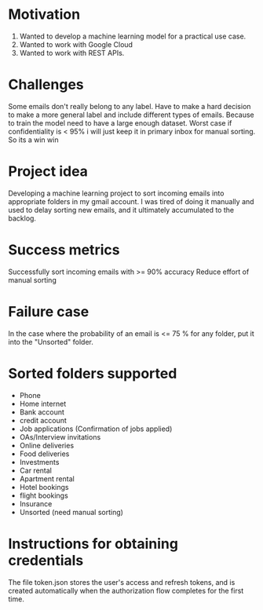 # Motivation
1) Wanted to develop a machine learning model for a practical use case.
2) Wanted to work with Google Cloud
3) Wanted to work with REST APIs.

# Challenges
Some emails don't really belong to any label. Have to make a hard decision to make a more general label and include
different types of emails. Because to train the model need to have a large enough dataset. Worst case if confidentiality is < 95%
i will just keep it in primary inbox for manual sorting. So its a win win

# Project idea
Developing a machine learning project to sort incoming emails into appropriate folders in my gmail account.
I was tired of doing it manually and used to delay sorting new emails, and it ultimately accumulated to the backlog.

# Success metrics
Successfully sort incoming emails with >= 90% accuracy
Reduce effort of manual sorting

# Failure case
In the case where the probability of an email is <= 75 % for any folder, put it into the "Unsorted" folder.

# Sorted folders supported
- Phone
- Home internet
- Bank account
- credit account
- Job applications (Confirmation of jobs applied)
- OAs/Interview invitations
- Online deliveries
- Food deliveries
- Investments
- Car rental
- Apartment rental
- Hotel bookings
- flight bookings
- Insurance
- Unsorted (need manual sorting)

# Instructions for obtaining credentials
The file token.json stores the user's access and refresh tokens, and is
created automatically when the authorization flow completes for the first
time.